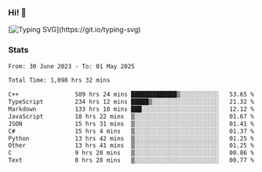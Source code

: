 ### Hi!  👋

[![Typing SVG](https://readme-typing-svg.herokuapp.com?font=Fira+Code&pause=1000&width=435&lines=Hello!+I'm+Texiwustion.)](https://git.io/typing-svg)

### Stats

<!--START_SECTION:waka-->

```txt
From: 30 June 2023 - To: 01 May 2025

Total Time: 1,098 hrs 32 mins

C++                589 hrs 24 mins █████████████▒░░░░░░░░░░░   53.65 %
TypeScript         234 hrs 12 mins █████▒░░░░░░░░░░░░░░░░░░░   21.32 %
Markdown           133 hrs 10 mins ███░░░░░░░░░░░░░░░░░░░░░░   12.12 %
JavaScript         18 hrs 22 mins  ▒░░░░░░░░░░░░░░░░░░░░░░░░   01.67 %
JSON               15 hrs 31 mins  ▒░░░░░░░░░░░░░░░░░░░░░░░░   01.41 %
C#                 15 hrs 4 mins   ▒░░░░░░░░░░░░░░░░░░░░░░░░   01.37 %
Python             13 hrs 42 mins  ▒░░░░░░░░░░░░░░░░░░░░░░░░   01.25 %
Other              13 hrs 41 mins  ▒░░░░░░░░░░░░░░░░░░░░░░░░   01.25 %
C                  9 hrs 28 mins   ▒░░░░░░░░░░░░░░░░░░░░░░░░   00.86 %
Text               8 hrs 28 mins   ▒░░░░░░░░░░░░░░░░░░░░░░░░   00.77 %
```

<!--END_SECTION:waka-->
